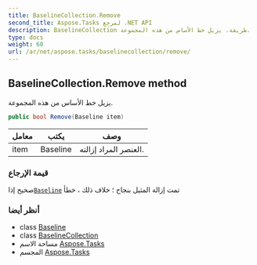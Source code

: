 ```yaml
---
title: BaselineCollection.Remove
second_title: Aspose.Tasks لمرجع .NET API
description: BaselineCollection طريقة. يزيل خط الأساس من هذه المجموعة.
type: docs
weight: 60
url: /ar/net/aspose.tasks/baselinecollection/remove/
---
```

## BaselineCollection.Remove method

يزيل خط الأساس من هذه المجموعة.

```csharp
public bool Remove(Baseline item)
```

| معامل | يكتب | وصف |
| --- | --- | --- |
| item | Baseline | العنصر المراد إزالته. |

### قيمة الإرجاع

صحيح إذا[`Baseline`](../../baseline/) تمت إزالة المثيل بنجاح ؛ خلاف ذلك ، خطأ

### أنظر أيضا

* class [Baseline](../../baseline/)
* class [BaselineCollection](../)
* مساحة الاسم [Aspose.Tasks](../../baselinecollection/)
* المجسم [Aspose.Tasks](../../../)


